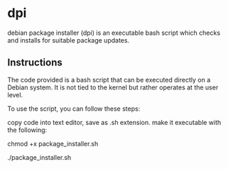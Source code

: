 # dpi
debian package installer (dpi) is an executable bash script which checks and installs for suitable package updates.

Instructions
------------
The code provided is a bash script that can be executed directly on a Debian system. It is not tied to the kernel but rather operates at the user level.

To use the script, you can follow these steps:

copy code into text editor, save as .sh extension. make it executable with the following:


chmod +x package_installer.sh

./package_installer.sh
